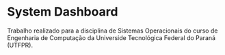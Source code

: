 # System Dashboard

Trabalho realizado para a disciplina de Sistemas Operacionais do curso de Engenharia de Computação da Universide Tecnológica Federal do Paraná (UTFPR).
